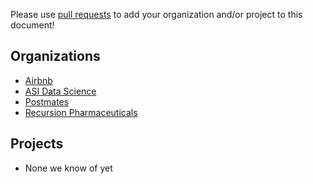 Please use [pull requests](https://github.com/airbnb/knowledge-repo/pull/new/master)
to add your organization and/or project to this document!

Organizations
----------
 - [Airbnb](https://github.com/airbnb)
 - [ASI Data Science](https://www.asidatascience.com)
 - [Postmates](https://github.com/postmates)
 - [Recursion Pharmaceuticals](http://recursionpharma.com)

Projects
----------
 - None we know of yet
